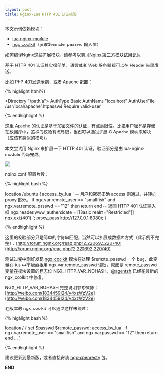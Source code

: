 ```yaml
---
layout: post
title: Nginx-Lua HTTP 401 认证校验
---
```


本文示例依赖模块：

* [lua-nginx-module](https://github.com/chaoslawful/lua-nginx-module/tags)
* [ngx_coolkit](https://github.com/FRiCKLE/ngx_coolkit)（获取$remote_passwd 输入值）

如何编译Nginx这些扩展模块，请参考以前[《Nginx 第三方模块试用记》](http://chenxiaoyu.org/2011/10/30/nginx-modules.html)。

基于 HTTP 401 认证其实很简单，语言或者 Web 服务器都可以在 Header 头里发送。

比如 PHP [401发送示例](http://php.net/manual/zh/features.http-auth.php)，或者 Apache 配置：

{% highlight html%}

<Directory "/path/a">
  AuthType Basic
  AuthName "localhost"
  AuthUserFile /usr/local/apache/.htpasswd
  Require valid-user
</Directory>

{% endhighlight %}

这里 Apache 的认证是基于加密文件的认证，有点局限性。比如用户密码是存储在数据库中，这样的校验有点局限，当然可以通过扩展 C Apache 模块来解决（应该有类似的模块）。

本文尝试用 Nginx 来扩展一下 HTTP 401 认证，验证部分是由 lua-nginx-module 代码完成。

![](/images/nginx-lua-401-auth.png)

nginx.conf 配置片段：

{% highlight bash %}

location /ubuntu {
    access_by_lua '
        -- 用户和密码正确 access 则通过，并转向 proxy 部分。
        if ngx.var.remote_user == "smallfish" and ngx.var.remote_passwd == "12" then
            return
        end
        -- 返回 HTTP 401 认证输入框
        ngx.header.www_authenticate = [[Basic realm="Restricted"]]
        ngx.exit(401)
    ';
    proxy_pass http://127.0.0.1:8080/;
}

{% endhighlight %}

这里的校验部分只是简单的字符串匹配，当然可以扩展成数据库方式（此示例不完整）：[http://forum.nginx.org/read.php?2,220692,220740](http://forum.nginx.org/read.php?2,220692,220740)

测试过程中刚好发现 [ngx_coolkit](https://github.com/FRiCKLE/ngx_coolkit) 模块在处理 $remote_passwd 一个 bug，此变量在 lua 中不能直接用 ngx.var.remote_passwd 读取，原因是 remote_passwd 变量在模块设置的标志位 NGX_HTTP_VAR_NOHASH，[@agentzh](http://weibo.com/agentzh) 已经在最新的 ngx_coolkit 中修复。

NGX_HTTP_VAR_NOHASH 完整说明参考微博：[http://weibo.com/1834459124/y4xzWzV2e](http://weibo.com/1834459124/y4xzWzV2e)

老版本的 ngx_coolkit 可以通过这样来绕过：

{% highlight bash %}

location / {
    set $passwd $remote_passwd;
    access_by_lua '
        if ngx.var.remote_user == "smallfish" and ngx.var.passwd == "12" then
            return
        end
        ...
}

{% endhighlight %}

建议更新到最新版，或者直接安装 [ngx-openresty](http://openresty.org/) 包。

__END__
